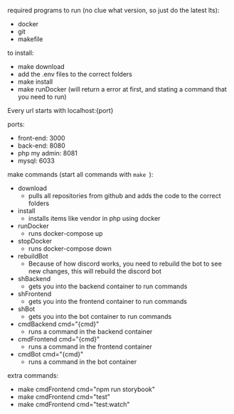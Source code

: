 required programs to run (no clue what version, so just do the latest lts):
- docker
- git
- makefile

to install:
- make download
- add the .env files to the correct folders
- make install
- make runDocker (will return a error at first, and stating a command that you need to run)

Every url starts with localhost:{port}

ports:
- front-end: 3000
- back-end: 8080
- php my admin: 8081
- mysql: 6033


make commands (start all commands with `make `):
- download
  - pulls all repositories from github and adds the code to the correct folders
- install
  - installs items like vendor in php using docker
- runDocker
  - runs docker-compose up
- stopDocker
  - runs docker-compose down
- rebuildBot
  - Because of how discord works, you need to rebuild the bot to see new changes, this will rebuild the discord bot
- shBackend
  - gets you into the backend container to run commands
- shFrontend
  - gets you into the frontend container to run commands
- shBot
  - gets you into the bot container to run commands
- cmdBackend cmd="{cmd}"
  - runs a command in the backend container
- cmdFrontend cmd="{cmd}"
  - runs a command in the frontend container
- cmdBot cmd="{cmd}"
  - runs a command in the bot container


extra commands:
- make cmdFrontend cmd="npm run storybook"
- make cmdFrontend cmd="test"
- make cmdFrontend cmd="test:watch"
